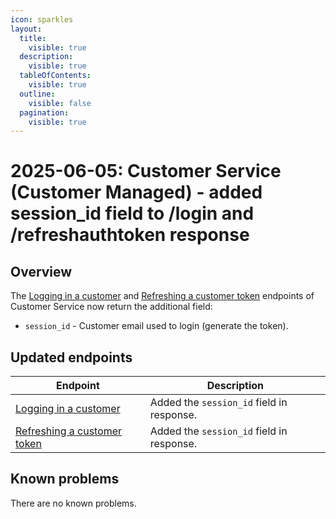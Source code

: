 ```yaml
---
icon: sparkles
layout:
  title:
    visible: true
  description:
    visible: true
  tableOfContents:
    visible: true
  outline:
    visible: false
  pagination:
    visible: true
---
```


# 2025-06-05: Customer Service (Customer Managed) - added session_id field to /login and /refreshauthtoken response

## Overview

The [Logging in a customer](https://developer.emporix.io/api-references/api-guides/companies-and-customers/customer-management/api-reference/authentication-and-authorization#post-customer-tenant-login) and [Refreshing a customer token](https://developer.emporix.io/api-references/api-guides/companies-and-customers/customer-management/api-reference/authentication-and-authorization#get-customer-tenant-refreshauthtoken) endpoints of Customer Service now return the additional field:
* `session_id` - Customer email used to login (generate the token).

## Updated endpoints

| Endpoint                                                                                          | Description                               |
|---------------------------------------------------------------------------------------------------|-------------------------------------------|
| [Logging in a customer](https://developer.emporix.io/api-references/api-guides/companies-and-customers/customer-management/api-reference/authentication-and-authorization#post-customer-tenant-login)               | Added the `session_id` field in response. |
| [Refreshing a customer token](https://developer.emporix.io/api-references/api-guides/companies-and-customers/customer-management/api-reference/authentication-and-authorization#get-customer-tenant-refreshauthtoken)              | Added the `session_id` field in response. |

## Known problems

There are no known problems.